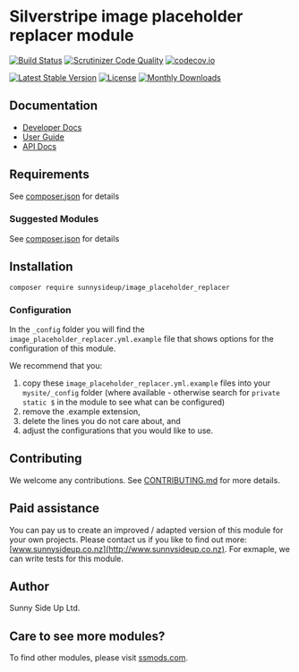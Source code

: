 # Silverstripe image placeholder replacer module
[![Build Status](https://travis-ci.org/sunnysideup/silverstripe-image_placeholder_replacer.svg?branch=master)](https://travis-ci.org/sunnysideup/silverstripe-image_placeholder_replacer)
[![Scrutinizer Code Quality](https://scrutinizer-ci.com/g/sunnysideup/silverstripe-image_placeholder_replacer/badges/quality-score.png?b=master)](https://scrutinizer-ci.com/g/sunnysideup/silverstripe-image_placeholder_replacer/?branch=master)
[![codecov.io](https://codecov.io/github/sunnysideup/silverstripe-image_placeholder_replacer/coverage.svg?branch=master)](https://codecov.io/github/sunnysideup/silverstripe-image_placeholder_replacer?branch=master)

[![Latest Stable Version](https://poser.pugx.org/sunnysideup/image_placeholder_replacer/version)](https://packagist.org/packages/sunnysideup/image_placeholder_replacer)
[![License](https://poser.pugx.org/sunnysideup/image_placeholder_replacer/license)](https://packagist.org/packages/sunnysideup/image_placeholder_replacer)
[![Monthly Downloads](https://poser.pugx.org/sunnysideup/image_placeholder_replacer/d/monthly)](https://packagist.org/packages/sunnysideup/image_placeholder_replacer)


## Documentation



 * [Developer Docs](docs/en/INDEX.md)
 * [User Guide](docs/en/userguide.md)
 * [API Docs](http://docs.ssmods.com/sunnysideup/image_placeholder_replacer/classes.xhtml)


## Requirements



See [composer.json](composer.json) for details


### Suggested Modules



See [composer.json](composer.json) for details


## Installation


```
composer require sunnysideup/image_placeholder_replacer
```

### Configuration



In the `_config` folder you will find the `image_placeholder_replacer.yml.example`
file that shows options for the configuration of this module.

We recommend that you:

  1. copy these `image_placeholder_replacer.yml.example` files into your
`mysite/_config` folder (where available - otherwise search for `private static $` in the module to see what can be configured)
  2. remove the .example extension,
  3. delete the lines you do not care about, and
  4. adjust the configurations that you would like to use.


## Contributing



We welcome any contributions. See [CONTRIBUTING.md](CONTRIBUTING.md) for more details.

## Paid assistance



You can pay us to create an improved / adapted version of this module for your own projects.  Please contact us if you like to find out more: [www.sunnysideup.co.nz](http://www.sunnysideup.co.nz).  For exmaple, we can write tests for this module.  

## Author



Sunny Side Up Ltd.


## Care to see more modules?

To find other modules, please visit [ssmods.com](http://ssmods.com/).
